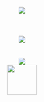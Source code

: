 <p align="center">
<img align="center" src="https://carcuvorous.carrd.co/assets/images/gallery10/56c5e183.png?v=b471a82b">
  <br/>
  <br/>
  <br/>
  <br/>
<img align="center" src="https://spotify-github-profile.kittinanx.com/api/view?uid=jayy2007&cover_image=true&theme=novatorem&show_offline=true&background_color=121212&interchange=true&bar_color=ff3700&bar_color_cover=false">
  <br/>
  <br/>
  <br/>
<img align="center" src="http://fc04.deviantart.net/fs27/f/2008/142/7/d/Kyuubi_Naruto_Anim_by_Shadowcancer.gif">
  <br/>
<img align="center" width="70" src="https://carcuvorous.carrd.co/assets/images/gallery24/0fc44d6c.gif?v=b471a82b">
</p>
